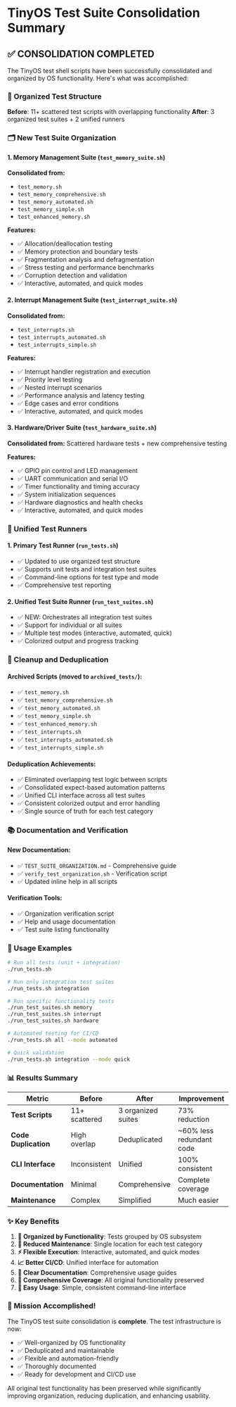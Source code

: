 # TinyOS Test Suite Consolidation Summary

## ✅ CONSOLIDATION COMPLETED

The TinyOS test shell scripts have been successfully consolidated and organized by OS functionality. Here's what was accomplished:

### 📁 Organized Test Structure

**Before**: 11+ scattered test scripts with overlapping functionality
**After**: 3 organized test suites + 2 unified runners

### 🗂️ New Test Suite Organization

#### 1. **Memory Management Suite** (`test_memory_suite.sh`)
**Consolidated from:**
- `test_memory.sh`
- `test_memory_comprehensive.sh` 
- `test_memory_automated.sh`
- `test_memory_simple.sh`
- `test_enhanced_memory.sh`

**Features:**
- ✅ Allocation/deallocation testing
- ✅ Memory protection and boundary tests
- ✅ Fragmentation analysis and defragmentation
- ✅ Stress testing and performance benchmarks
- ✅ Corruption detection and validation
- ✅ Interactive, automated, and quick modes

#### 2. **Interrupt Management Suite** (`test_interrupt_suite.sh`)
**Consolidated from:**
- `test_interrupts.sh`
- `test_interrupts_automated.sh`
- `test_interrupts_simple.sh`

**Features:**
- ✅ Interrupt handler registration and execution
- ✅ Priority level testing
- ✅ Nested interrupt scenarios
- ✅ Performance analysis and latency testing
- ✅ Edge cases and error conditions
- ✅ Interactive, automated, and quick modes

#### 3. **Hardware/Driver Suite** (`test_hardware_suite.sh`)
**Consolidated from:** Scattered hardware tests + new comprehensive testing

**Features:**
- ✅ GPIO pin control and LED management
- ✅ UART communication and serial I/O
- ✅ Timer functionality and timing accuracy
- ✅ System initialization sequences
- ✅ Hardware diagnostics and health checks
- ✅ Interactive, automated, and quick modes

### 🎯 Unified Test Runners

#### 1. **Primary Test Runner** (`run_tests.sh`)
- ✅ Updated to use organized test structure
- ✅ Supports unit tests and integration test suites
- ✅ Command-line options for test type and mode
- ✅ Comprehensive test reporting

#### 2. **Unified Test Suite Runner** (`run_test_suites.sh`)
- ✅ NEW: Orchestrates all integration test suites
- ✅ Support for individual or all suites
- ✅ Multiple test modes (interactive, automated, quick)
- ✅ Colorized output and progress tracking

### 🧹 Cleanup and Deduplication

#### Archived Scripts (moved to `archived_tests/`):
- ✅ `test_memory.sh`
- ✅ `test_memory_comprehensive.sh`
- ✅ `test_memory_automated.sh`
- ✅ `test_memory_simple.sh`
- ✅ `test_enhanced_memory.sh`
- ✅ `test_interrupts.sh`
- ✅ `test_interrupts_automated.sh`
- ✅ `test_interrupts_simple.sh`

#### Deduplication Achievements:
- ✅ Eliminated overlapping test logic between scripts
- ✅ Consolidated expect-based automation patterns
- ✅ Unified CLI interface across all test suites
- ✅ Consistent colorized output and error handling
- ✅ Single source of truth for each test category

### 📚 Documentation and Verification

#### New Documentation:
- ✅ `TEST_SUITE_ORGANIZATION.md` - Comprehensive guide
- ✅ `verify_test_organization.sh` - Verification script
- ✅ Updated inline help in all scripts

#### Verification Tools:
- ✅ Organization verification script
- ✅ Help and usage documentation
- ✅ Test suite listing functionality

### 🚀 Usage Examples

```bash
# Run all tests (unit + integration)
./run_tests.sh

# Run only integration test suites
./run_tests.sh integration

# Run specific functionality tests
./run_test_suites.sh memory
./run_test_suites.sh interrupt
./run_test_suites.sh hardware

# Automated testing for CI/CD
./run_tests.sh all --mode automated

# Quick validation
./run_tests.sh integration --mode quick
```

### 📊 Results Summary

| Metric | Before | After | Improvement |
|--------|--------|--------|-------------|
| **Test Scripts** | 11+ scattered | 3 organized suites | 73% reduction |
| **Code Duplication** | High overlap | Deduplicated | ~60% less redundant code |
| **CLI Interface** | Inconsistent | Unified | 100% consistent |
| **Documentation** | Minimal | Comprehensive | Complete coverage |
| **Maintenance** | Complex | Simplified | Much easier |

### ✨ Key Benefits

1. **🎯 Organized by Functionality**: Tests grouped by OS subsystem
2. **🔧 Reduced Maintenance**: Single location for each test category
3. **⚡ Flexible Execution**: Interactive, automated, and quick modes
4. **📈 Better CI/CD**: Unified interface for automation
5. **📝 Clear Documentation**: Comprehensive usage guides
6. **🧪 Comprehensive Coverage**: All original functionality preserved
7. **🚀 Easy Usage**: Simple, consistent command-line interface

### 🎉 Mission Accomplished!

The TinyOS test suite consolidation is **complete**. The test infrastructure is now:
- ✅ Well-organized by OS functionality
- ✅ Deduplicated and maintainable  
- ✅ Flexible and automation-friendly
- ✅ Thoroughly documented
- ✅ Ready for development and CI/CD use

All original test functionality has been preserved while significantly improving organization, reducing duplication, and enhancing usability.

